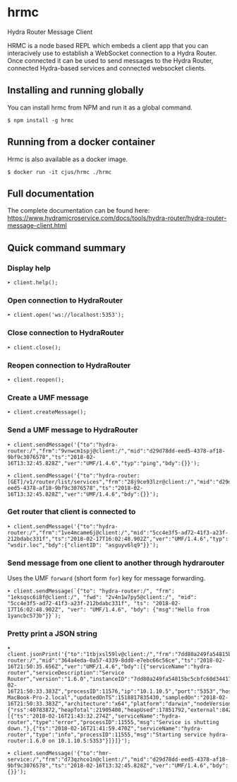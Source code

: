 # hrmc
Hydra Router Message Client

HRMC is a node based REPL which embeds a client app that you can interacively use to establish a WebSocket connection to a Hydra Router. Once connected it can be used to send messages to the Hydra Router, connected Hydra-based services and connected websocket clients.

## Installing and running globally

You can install hrmc from NPM and run it as a global command.

```shell
$ npm install -g hrmc
```

## Running from a docker container

Hrmc is also available as a docker image.

```shell
$ docker run -it cjus/hrmc ./hrmc
```

## Full documentation

The complete documentation can be found here: https://www.hydramicroservice.com/docs/tools/hydra-router/hydra-router-message-client.html

## Quick command summary

### Display help

```shell
➤ client.help();
```

### Open connection to HydraRouter

```shell
➤ client.open('ws://localhost:5353');
```

### Close connection to HydraRouter

```shell
➤ client.close();
```

### Reopen connection to HydraRouter

```shell
➤ client.reopen();
```

### Create a UMF message

```shell
➤ client.createMessage();
```

### Send a UMF message to HydraRouter

```shell
➤ client.sendMessage('{"to":"hydra-router:/","frm":"9vnwcm1spj@client:/","mid":"d29d78dd-eed5-4378-af18-9bf9c3076578","ts":"2018-02-16T13:32:45.828Z","ver":"UMF/1.4.6","typ":"ping","bdy":{}}');
```


```shell
➤ client.sendMessage('{"to":"hydra-router:[GET]/v1/router/list/services","frm":"28j9ce93lzr@client:/","mid":"d29d78dd-eed5-4378-af18-9bf9c3076578","ts":"2018-02-16T13:32:45.828Z","ver":"UMF/1.4.6","bdy":{}}');
```

### Get router that client is connected to

```shell
➤ client.sendMessage('{"to":"hydra-router:/","frm":"1ve4mcame6j@client:/","mid":"5cc4e3f5-ad72-41f3-a23f-212bdabc331f","ts":"2018-02-17T16:02:48.902Z","ver":"UMF/1.4.6","typ": "wsdir.loc","bdy":{"clientID": "asguyv6lq9"}}');
```

### Send message from one client to another through hydrarouter

Uses the UMF `forward` (short form `for`) key for message forwarding.

```shell
➤ client.sendMessage(`{"to": "hydra-router:/", "frm": "1eksqsc6i8f@client:/", "fwd": "2v4n1w7py5@client:/", "mid": "5cc4e3f5-ad72-41f3-a23f-212bdabc331f", "ts": "2018-02-17T16:02:48.902Z", "ver": "UMF/1.4.6", "bdy": {"msg":"Hello from 1yancbc573b"}}`);
```

### Pretty print a JSON string

```shell
➤ client.jsonPrint('{"to":"1tbjxsl59lv@client:/","frm":"7dd80a249fa54815bc5cbfc60d344175@hydra-router:/","mid":"364a4eda-0a57-4339-8dd0-e7ebc66c56ce","ts":"2018-02-16T21:50:35.656Z","ver":"UMF/1.4.6","bdy":[{"serviceName":"hydra-router","serviceDescription":"Service Router","version":"1.6.0","instanceID":"7dd80a249fa54815bc5cbfc60d344175","updatedOn":"2018-02-16T21:50:33.383Z","processID":11576,"ip":"10.1.10.5","port":"5353","hostName":"Administrators-MacBook-Pro-2.local","updatedOnTS":1518817835430,"sampledOn":"2018-02-16T21:50:33.383Z","architecture":"x64","platform":"darwin","nodeVersion":"v8.9.4","memory":{"rss":40783872,"heapTotal":21905408,"heapUsed":17851792,"external":84234},"uptimeSeconds":370.59,"log":[{"ts":"2018-02-16T21:43:32.274Z","serviceName":"hydra-router","type":"error","processID":11555,"msg":"Service is shutting down."},{"ts":"2018-02-16T21:41:59.470Z","serviceName":"hydra-router","type":"info","processID":11555,"msg":"Starting service hydra-router:1.6.0 on 10.1.10.5:5353"}]}]}');
```

```shell
➤ client.sendMessage('{"to":"hmr-service:/","frm":"d73qzhco1n@client:/","mid":"d29d78dd-eed5-4378-af18-9bf9c3076578","ts":"2018-02-16T13:32:45.828Z","ver":"UMF/1.4.6","bdy":{}}');
```

